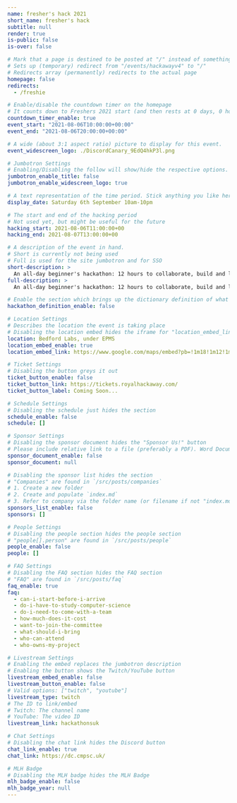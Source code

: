 ```yaml
---
name: fresher's hack 2021
short_name: fresher's hack
subtitle: null
render: true
is-public: false
is-over: false

# Mark that a page is destined to be posted at "/" instead of something like "/events/hackawayv4"
# Sets up (temporary) redirect from "/events/hackawayv4" to "/"
# Redirects array (permanently) redirects to the actual page
homepage: false
redirects:
  - /freshie

# Enable/disable the countdown timer on the homepage
# It counts down to Freshers 2021 start (and then rests at 0 days, 0 hours, 0 minutes and 0 seconds)
countdown_timer_enable: true
event_start: "2021-08-06T10:00:00+00:00"
event_end: "2021-08-06T20:00:00+00:00"

# A wide (about 3:1 aspect ratio) picture to display for this event.
event_widescreen_logo: ./DiscordCanary_9EdQ4hkP3l.png

# Jumbotron Settings
# Enabling/Disabling the follow will show/hide the respective options.
jumbotron_enable_title: false
jumbotron_enable_widescreen_logo: true

# A text representation of the time period. Stick anything you like here.
display_date: Saturday 6th September 10am-10pm

# The start and end of the hacking period
# Not used yet, but might be useful for the future
hacking_start: 2021-08-06T11:00:00+00
hacking_end: 2021-08-07T13:00:00+00

# A description of the event in hand.
# Short is currently not being used
# Full is used for the site jumbotron and for SSO
short-description: >
  An all-day beginner's hackathon: 12 hours to collaborate, build and learn. Team up and create the best project before 10pm.
full-description: >
  An all-day beginner's hackathon: 12 hours to collaborate, build and learn. Team up and create the best project before 10pm.

# Enable the section which brings up the dictionary definition of what a hackathon is
hackathon_definition_enable: false

# Location Settings
# Describes the location the event is taking place
# Disabling the location embed hides the iframe for "location_embed_link"
location: Bedford Labs, under EPMS
location_embed_enable: true
location_embed_link: https://www.google.com/maps/embed?pb=!1m18!1m12!1m3!1d879.5544955879114!2d-0.5642723835610113!3d51.425912479621154!2m3!1f0!2f0!3f0!3m2!1i1024!2i768!4f13.1!3m3!1m2!1s0x487677c9aaec0297%3A0x88226b17c1bdebdf!2sBedford%20Building%20-%20Computer%20Science%20Department!5e0!3m2!1sen!2suk!4v1616458087265!5m2!1sen!2suk

# Ticket Settings
# Disabling the button greys it out
ticket_button_enable: false
ticket_button_link: https://tickets.royalhackaway.com/
ticket_button_label: Coming Soon...

# Schedule Settings
# Disabling the schedule just hides the section
schedule_enable: false
schedule: []

# Sponsor Settings
# Disabling the sponsor document hides the "Sponsor Us!" button
# Please include relative link to a file (preferably a PDF). Word Documents are prohibited
sponsor_document_enable: false
sponsor_document: null

# Disabling the sponsor list hides the section
# "Companies" are found in `/src/posts/companies`
# 1. Create a new folder
# 2. Create and populate `index.md`
# 3. Refer to company via the folder name (or filename if not "index.md")
sponsors_list_enable: false
sponsors: []

# People Settings
# Disabling the people section hides the people section
# "people[].person" are found in `/src/posts/people`
people_enable: false
people: []

# FAQ Settings
# Disabling the FAQ section hides the FAQ section
# "FAQ" are found in `/src/posts/faq`
faq_enable: true
faq:
  - can-i-start-before-i-arrive
  - do-i-have-to-study-computer-science
  - do-i-need-to-come-with-a-team
  - how-much-does-it-cost
  - want-to-join-the-committee
  - what-should-i-bring
  - who-can-attend
  - who-owns-my-project

# Livestream Settings
# Enabling the embed replaces the jumbotron description
# Enabling the button shows the Twitch/YouTube button
livestream_embed_enable: false
livestream_button_enable: false
# Valid options: ["twitch", "youtube"]
livestream_type: twitch
# The ID to link/embed
# Twitch: The channel name
# YouTube: The video ID
livestream_link: hackathonsuk

# Chat Settings
# Disabling the chat link hides the Discord button
chat_link_enable: true
chat_link: https://dc.cmpsc.uk/

# MLH Badge
# Disabling the MLH badge hides the MLH Badge
mlh_badge_enable: false
mlh_badge_year: null
---
```


<!--
  The HTML content is not used as of yet.
  Use it in the future in case you need custom markup somewhere
-->
